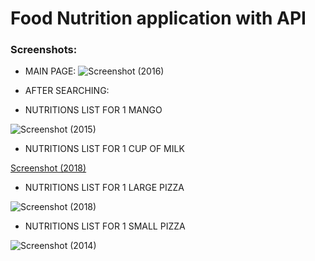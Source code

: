 <h1>Food Nutrition application with API</h1>

<h3>Screenshots:</h3>

- MAIN PAGE:
![Screenshot (2016)](https://user-images.githubusercontent.com/63870023/157094463-6d9c48da-463e-401f-ace3-9d0cb4c5baeb.png)

- AFTER SEARCHING:
- NUTRITIONS LIST FOR 1 MANGO

![Screenshot (2015)](https://user-images.githubusercontent.com/63870023/157094609-49fd2f71-c63f-476e-8277-fa19fe457b7f.png)
- NUTRITIONS LIST FOR 1 CUP OF MILK

[Screenshot (2018)](https://user-images.githubusercontent.com/63870023/157094659-d149c2ec-26c7-41a1-8b63-643c497e6911.png)
- NUTRITIONS LIST FOR 1 LARGE PIZZA

![Screenshot (2018)](https://user-images.githubusercontent.com/63870023/157095182-706205b0-fd20-4c45-a05c-b7428b7e3e4e.png)
- NUTRITIONS LIST FOR 1 SMALL PIZZA

![Screenshot (2014)](https://user-images.githubusercontent.com/63870023/157094842-800cb2b6-f22e-4e73-a520-2272eee653d3.png)
